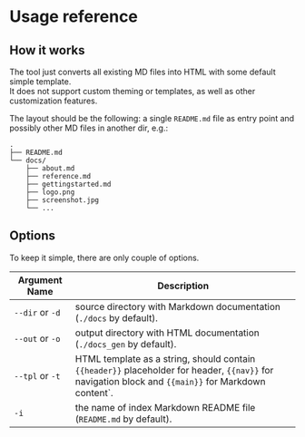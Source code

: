# Usage reference

## How it works

The tool just converts all existing MD files into HTML with some default simple template.\
It does not support custom theming or templates, as well as other customization features.

The layout should be the following: a single `README.md` file as entry point and possibly other MD files in another dir, e.g.:

```
.
├── README.md
└── docs/
    ├── about.md
    ├── reference.md
    ├── gettingstarted.md
    ├── logo.png
    ├── screenshot.jpg
    └── ...
```

## Options

To keep it simple, there are only couple of options.

| Argument Name   | Description                                                                                                                                         |
| --------------- | --------------------------------------------------------------------------------------------------------------------------------------------------- |
| `--dir` or `-d` | source directory with Markdown documentation (`./docs` by default).                                                                                 |
| `--out` or `-o` | output directory with HTML documentation (`./docs_gen` by default).                                                                                 |
| `--tpl` or `-t` | HTML template as a string, should contain `{{header}}` placeholder for header, `{{nav}}` for navigation block and `{{main}}` for Markdown content`. |
| `-i`            | the name of index Markdown README file (`README.md` by default).                                                                                    |
 

